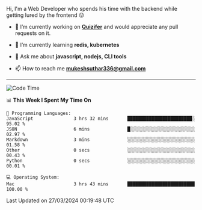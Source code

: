 Hi, I'm a Web Developer who spends his time with the backend while getting lured by the frontend 😜

- 🔭 I’m currently working on **[Quizifer](https://github.com/SutharMukesh/Quizifer/)** and would appreciate any pull requests on it.

- 🌱 I’m currently learning **redis, kubernetes**

- 💬 Ask me about **javascript, nodejs, CLI tools**

- 📫 How to reach me **mukeshsuthar336@gmail.com**

---
<!--START_SECTION:waka-->
![Code Time](http://img.shields.io/badge/Code%20Time-2%2C888%20hrs%209%20mins-blue)

📊 **This Week I Spent My Time On** 

```text
💬 Programming Languages: 
JavaScript               3 hrs 32 mins       ████████████████████████░   95.02 % 
JSON                     6 mins              █░░░░░░░░░░░░░░░░░░░░░░░░   02.97 % 
Markdown                 3 mins              ░░░░░░░░░░░░░░░░░░░░░░░░░   01.58 % 
Other                    0 secs              ░░░░░░░░░░░░░░░░░░░░░░░░░   00.43 % 
Python                   0 secs              ░░░░░░░░░░░░░░░░░░░░░░░░░   00.01 % 

💻 Operating System: 
Mac                      3 hrs 43 mins       █████████████████████████   100.00 % 
```


 Last Updated on 27/03/2024 00:19:48 UTC
<!--END_SECTION:waka-->

